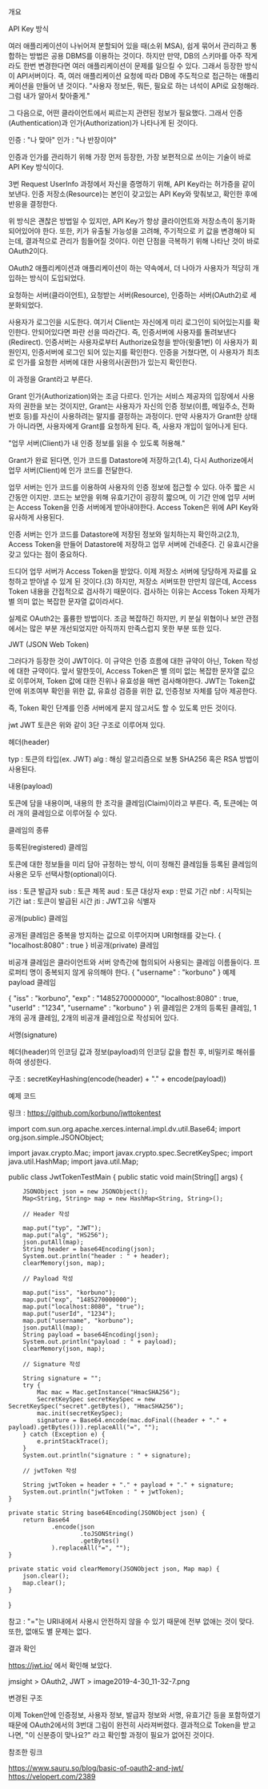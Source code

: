 개요

API Key 방식

여러 애플리케이션이 나뉘어져 분할되어 있을 때(소위 MSA), 쉽게 묶어서 관리하고 통합하는 방법은 공용 DBMS를 이용하는 것이다.
하지만 만약, DB의 스키마를 아주 작게라도 한번 변경한다면 여러 애플리케이션이 문제를 일으킬 수 있다.
그래서 등장한 방식이 API서버이다. 즉, 여러 애플리케이션 요청에 따라 DB에 주도적으로 접근하는 애플리케이션을 만들어 낸 것이다.
"사용자 정보든, 뭐든, 필요로 하는 녀석이 API로 요청해라. 그럼 내가 알아서 찾아줄게."

 
그 다음으로, 어떤 클라이언트에서 찌르는지 관련된 정보가 필요했다. 그래서 인증(Authentication)과 인가(Authorization)가 나타나게 된 것이다.

인증 : "나 맞아"
인가 : "나 반장이야"

인증과 인가를 관리하기 위해 가장 먼저 등장한, 가장 보편적으로 쓰이는 기술이 바로 API Key 방식이다.


3번 Request UserInfo 과정에서 자신을 증명하기 위해, API Key라는 허가증을 같이 보낸다.
인증 저장소(Resource)는 본인이 갖고있는 API Key와 맞춰보고, 확인한 후에 반응을 결정한다.


위 방식은 괜찮은 방법일 수 있지만, API Key가 항상 클라이언트와 저장소측이 동기화 되어있어야 한다.
또한, 키가 유출될 가능성을 고려해, 주기적으로 키 값을 변경해야 되는데, 결과적으로 관리가 힘들어질 것이다.
이런 단점을 극복하기 위해 나타난 것이 바로 OAuth2이다.


OAuth2
애플리케이션과 애플리케이션이 하는 약속에서, 더 나아가 사용자가 적당히 개입하는 방식이 도입되었다.

요청하는 서버(클라이언트), 요청받는 서버(Resource), 인증하는 서버(OAuth2)로 세분화되었다.



사용자가 로그인을 시도한다. 여기서 Client는 자신에게 미리 로그인이 되어있는지를 확인한다. 안되어있다면 파란 선을 따라간다.
즉, 인증서버에 사용자를 돌려보낸다(Redirect).
인증서버는 사용자로부터 Authorize요청을 받아(윗줄1번) 이 사용자가 회원인지, 인증서버에 로그인 되어 있는지를 확인한다.
인증을 거쳤다면, 이 사용자가 최초로 인가를 요청한 서버에 대한 사용의사(권한)가 있는지 확인한다.

이 과정을 Grant라고 부른다.

Grant
인가(Authorization)와는 조금 다르다. 인가는 서비스 제공자의 입장에서 사용자의 권한을 보는 것이지만, Grant는 사용자가 자신의 인증 정보(이름, 메일주소, 전화번호 등)를 자신이 사용하려는 말지를 결정하는 과정이다.
만약 사용자가 Grant한 상태가 아니라면, 사용자에게 Grant를 요청하게 된다. 즉, 사용자 개입이 일어나게 된다.

"업무 서버(Client)가 내 인증 정보를 읽을 수 있도록 허용해."

Grant가 완료 된다면, 인가 코드를 Datastore에 저장하고(1.4), 다시 Authorize에서 업무 서버(Client)에 인가 코드를 전달한다.

업무 서버는 인가 코드를 이용하여 사용자의 인증 정보에 접근할 수 있다. 아주 짧은 시간동안 이지만.
코드는 보안을 위해 유효기간이 굉장히 짧으며, 이 기간 안에 업무 서버는 Access Token을 인증 서버에게 받아내야한다.
Access Token은 위에 API Key와 유사하게 사용된다.

인증 서버는 인가 코드를 Datastore에 저장된 정보와 일치하는지 확인하고(2.1), Access Token을 만들어 Datastore에 저장하고 업무 서버에 건네준다.  긴 유효시간을 갖고 있다는 점이 중요하다.

드디어 업무 서버가 Access Token을 받았다. 이제 저장소 서버에 당당하게 자료를 요청하고 받아낼 수 있게 된 것이다.(3)
하지만, 저장소 서버또한 만만치 않은데, Access Token 내용을 간접적으로 검사하기 때문이다.
검사하는 이유는 Access Token 자체가 별 의미 없는 복잡한 문자열 값이라서다.

실제로 OAuth2는 훌륭한 방법이다. 조금 복잡하긴 하지만, 키 분실 위협이나 보안 관점에서는 많은 부분 개선되었지만 아직까지 만족스럽지 못한 부분 또한 있다.

JWT (JSON Web Token)

그러다가 등장한 것이 JWT이다. 이 규약은 인증 흐름에 대한 규약이 아닌, Token 작성에 대한 규약이다.
앞서 말한듯이, Access Token은 별 의미 없는 복잡한 문자열 값으로 이루어져, Token 값에 대한 진위나 유효성을 매번 검사해야한다.
JWT는 Token값 안에 위조여부 확인을 위한 값, 유효성 검증을 위한 값, 인증정보 자체를 담아 제공한다.

즉, Token 확인 단계를 인증 서버에게 묻지 않고서도 할 수 있도록 만든 것이다.

jwt
JWT 토큰은 위와 같이 3단 구조로 이루어져 있다.

헤더(header)

typ : 토큰의 타입(ex. JWT)
alg : 해싱 알고리즘으로 보통 SHA256 혹은 RSA 방법이 사용된다.

내용(payload)

토큰에 담을 내용이며, 내용의 한 조각을 클레임(Claim)이라고 부른다.
즉, 토큰에는 여러 개의 클레임으로 이루어질 수 있다.

클레임의 종류

등록된(registered) 클레임

토큰에 대한 정보들을 미리 담아 규정하는 방식, 이미 정해진 클레임들
등록된 클레임의 사용은 모두 선택사항(optional)이다.

iss : 토큰 발급자
sub : 토큰 제목
aud : 토큰 대상자
exp : 만료 기간
nbf : 시작되는 기간
iat : 토큰이 발급된 시간
jti : JWT고유 식별자

공개(public) 클레임

공개된 클레임은 중복을 방지하는 값으로 이루어지며 URI형태를 갖는다.
{
     "localhost:8080" : true
}
비공개(private) 클레임

비공개 클레임은 클라이언트와 서버 양측간에 협의되어 사용되는 클레임 이름들이다. 프로퍼티 명이 중복되지 않게 유의해야 한다.
{
     "username" : "korbuno"
}
예제 payload 클레임

 {
     "iss" : "korbuno",
     "exp" : "1485270000000",
     "localhost:8080" : true,
     "userId" : "1234",
     "username" : "korbuno"
}
위 클레임은 2개의 등록된 클레임, 1개의 공개 클레임, 2개의 비공개 클레임으로 작성되어 있다.

서명(signature)

헤더(header)의 인코딩 값과 정보(payload)의 인코딩 값을 합친 후, 비밀키로 해쉬를 하여 생성한다.

구조 : secretKeyHashing(encode(header) + "." + encode(payload))


예제 코드

링크 : https://github.com/korbuno/jwttokentest

import com.sun.org.apache.xerces.internal.impl.dv.util.Base64;
import org.json.simple.JSONObject;

import javax.crypto.Mac;
import javax.crypto.spec.SecretKeySpec;
import java.util.HashMap;
import java.util.Map;

public class JwtTokenTestMain {
    public static void main(String[] args) {

        JSONObject json = new JSONObject();
        Map<String, String> map = new HashMap<String, String>();

        // Header 작성

        map.put("typ", "JWT");
        map.put("alg", "HS256");
        json.putAll(map);
        String header = base64Encoding(json);
        System.out.println("header : " + header);
        clearMemory(json, map);

        // Payload 작성

        map.put("iss", "korbuno");
        map.put("exp", "1485270000000");
        map.put("localhost:8080", "true");
        map.put("userId", "1234");
        map.put("username", "korbuno");
        json.putAll(map);
        String payload = base64Encoding(json);
        System.out.println("payload : " + payload);
        clearMemory(json, map);

        // Signature 작성

        String signature = "";
        try {
            Mac mac = Mac.getInstance("HmacSHA256");
            SecretKeySpec secretKeySpec = new SecretKeySpec("secret".getBytes(), "HmacSHA256");
            mac.init(secretKeySpec);
            signature = Base64.encode(mac.doFinal((header + "." + payload).getBytes())).replaceAll("=", "");
        } catch (Exception e) {
            e.printStackTrace();
        }
        System.out.println("signature : " + signature);

        // jwtToken 작성

        String jwtToken = header + "." + payload + "." + signature;
        System.out.println("jwtToken : " + jwtToken);
    }

    private static String base64Encoding(JSONObject json) {
        return Base64
                .encode(json
                        .toJSONString()
                        .getBytes()
                ).replaceAll("=", "");
    }

    private static void clearMemory(JSONObject json, Map map) {
        json.clear();
        map.clear();
    }
}

참고 : "="는 URI내에서 사용시 안전하지 않을 수 있기 때문에 전부 없애는 것이 맞다. 또한, 없애도 별 문제는 없다.



결과 확인

https://jwt.io/ 에서 확인해 보았다.

jmsight > OAuth2, JWT > image2019-4-30_11-32-7.png

변경된 구조


이제 Token안에 인증정보, 사용자 정보, 발급자 정보와 서명, 유효기간 등을 포함하였기 때문에 OAuth2에서의 3번대 그림이 완전히 사라져버렸다.
결과적으로 Token을 받고나면, "이 신분증이 맞나요?" 라고 확인할 과정이 필요가 없어진 것이다.


참조한 링크

https://www.sauru.so/blog/basic-of-oauth2-and-jwt/
https://velopert.com/2389

